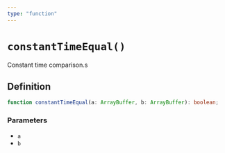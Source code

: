 ```yaml
---
type: "function"
---
```


# `constantTimeEqual()`

Constant time comparison.s

## Definition

```ts
function constantTimeEqual(a: ArrayBuffer, b: ArrayBuffer): boolean;
```

### Parameters

- `a`
- `b`
